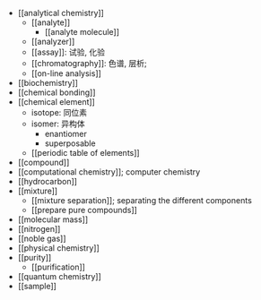 - [[analytical chemistry]]
    - [[analyte]]
        - [[analyte molecule]]
    - [[analyzer]]
    - [[assay]]: 试验, 化验 
    - [[chromatography]]: 色谱, 层析;
    - [[on-line analysis]]
- [[biochemistry]]
- [[chemical bonding]]
- [[chemical element]]
    - isotope: 同位素
    - isomer: 异构体
        - enantiomer
        - superposable
    - [[periodic table of elements]]
- [[compound]]
- [[computational chemistry]]; computer chemistry
- [[hydrocarbon]]
- [[mixture]]
    - [[mixture separation]]; separating the different components
    - [[prepare pure compounds]]
- [[molecular mass]]
- [[nitrogen]]
- [[noble gas]]
- [[physical chemistry]]
- [[purity]]
    - [[purification]]
- [[quantum chemistry]]
- [[sample]]
